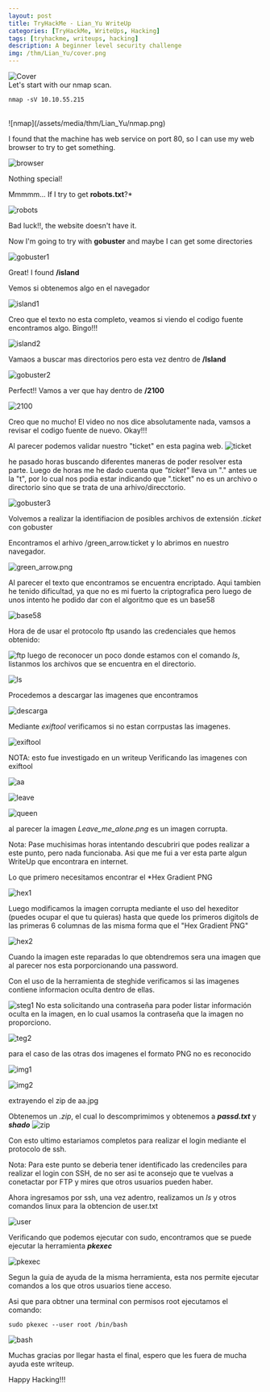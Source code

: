 ```yaml
---
layout: post
title: TryHackMe - Lian_Yu WriteUp
categories: [TryHackMe, WriteUps, Hacking]
tags: [tryhackme, writeups, hacking]
description: A beginner level security challenge
img: /thm/Lian_Yu/cover.png
---
```

 ![Cover](/assets/media/thm/Lian_Yu/cover.png)
<br>
Let's start with our nmap scan.
<br>
```
nmap -sV 10.10.55.215
```
<br>
![nmap](/assets/media/thm/Lian_Yu/nmap.png)

I found that the machine has web service on port 80, so I can use my web browser to try to get something.

![browser](/assets/media/thm/Lian_Yu/browesr.png)

Nothing special!

Mmmmm... If I try to get **robots.txt**?*

![robots](/assets/media/thm/Lian_Yu/robots.png)

Bad luck!!, the website doesn't have it.

Now I'm going to try with **gobuster** and maybe I can get some directories 

![gobuster1](/assets/media/thm/Lian_Yu/gobuster1.png)

Great! I found **/island**

Vemos si obtenemos algo en el navegador

![island1](/assets/media/thm/Lian_Yu/island.png)

Creo que el texto no esta completo, veamos si viendo el codigo fuente encontramos algo.
Bingo!!!

![island2](/assets/media/thm/Lian_Yu/island2.png)

Vamaos a buscar mas directorios pero esta vez dentro de **/Island**

![gobuster2](/assets/media/thm/Lian_Yu/gobuster2.png)

Perfect!! Vamos a ver que hay dentro de **/2100**

![2100](/assets/media/thm/Lian_Yu/2100.png)

Creo que no mucho! El video no nos dice absolutamente nada, vamsos a revisar el codigo fuente de nuevo.
Okay!!!

Al parecer podemos validar nuestro "ticket" en esta pagina web.
![ticket](/assets/media/thm/Lian_Yu/ticket.png)

he pasado horas buscando diferentes maneras de poder resolver esta parte.
Luego de horas me he dado cuenta que *"ticket"* lleva un "." antes ue la "t", por lo cual nos podia estar indicando que ".ticket" no es un archivo o directorio sino que se trata de una arhivo/direcctorio.

![gobuster3](/assets/media/thm/Lian_Yu/gobuster3.png)

Volvemos a realizar la identifiacion de posibles archivos de extensión *.ticket* con gobuster

Encontramos el arhivo /green_arrow.ticket y lo abrimos en nuestro navegador.

![green_arrow.png](/assets/media/thm/Lian_Yu/green_arrow.png)

Al parecer el texto que encontramos se encuentra encriptado.
Aqui tambien he tenido dificultad, ya que no es mi fuerto la criptografica pero luego de unos intento he podido dar con el algoritmo que es un base58

![base58](/assets/media/thm/Lian_Yu/base58.png)

Hora de de usar el protocolo ftp usando las credenciales que hemos obtenido:

![ftp](/assets/media/thm/Lian_Yu/ftp.png)
luego de reconocer un poco donde estamos con el comando *ls*, listanmos los archivos que se encuentra en el directorio.

![ls](/assets/media/thm/Lian_Yu/ls.png)

Procedemos a descargar las imagenes que encontramos


![descarga](/assets/media/thm/Lian_Yu/descarga.png)

Mediante *exiftool* verificamos si no estan corrpustas las imagenes. 

![exiftool](/assets/media/thm/Lian_Yu/exiftool.png)

NOTA: esto fue investigado en un writeup
Verificando las imagenes con exiftool

![aa](/assets/media/thm/Lian_Yu/aa.png)

![leave](/assets/media/thm/Lian_Yu/leave.png)

![queen](/assets/media/thm/Lian_Yu/queen.png)

al parecer la imagen *Leave_me_alone.png* es un imagen corrupta.

Nota: Pase muchisimas horas intentando descubriri que podes realizar a este punto, pero nada funcionaba. Asi que me fui a ver esta parte algun WriteUp que encontrara en internet.

Lo que primero necesitamos encontrar el *Hex Gradient PNG

![hex1](/assets/media/thm/Lian_Yu/hex1.png)

Luego modificamos la imagen corrupta mediante el uso del hexeditor (puedes ocupar el que tu quieras) hasta que quede los primeros digitols de las primeras 6 columnas de las misma forma que el "Hex Gradient PNG"

![hex2](/assets/media/thm/Lian_Yu/hex2.png)

Cuando la imagen este reparadas lo que obtendremos sera una imagen que al parecer nos esta porporcionando una password.

Con el uso de la herramienta de steghide verificamos si las imagenes contiene informacion oculta dentro de ellas.

![steg1](/assets/media/thm/Lian_Yu/steg1.png)
No esta solicitando una contraseña para poder listar información oculta en la imagen, en lo cual usamos la contraseña que la imagen no proporciono. 

![teg2](/assets/media/thm/Lian_Yu/steg2.png)

para el caso de las otras dos imagenes el formato PNG no es reconocido 


![img1](/assets/media/thm/Lian_Yu/img1.png)

![img2](/assets/media/thm/Lian_Yu/img2.png)

extrayendo el zip de aa.jpg

Obtenemos un *.zip*, el cual lo descomprimimos y obtenemos a ***passd.txt*** y ***shado***
![zip](zip)

Con esto ultimo estariamos completos para realizar el login mediante el protocolo de ssh.

Nota: Para este punto se deberia tener identificado las credenciles para realizar el login con SSH, de no ser asi te aconsejo que te vuelvas a conetactar por FTP y mires que otros usuarios pueden haber.


Ahora ingresamos por ssh, una vez adentro, realizamos un *ls* y otros comandos linux para la obtencion de user.txt

![user](/assets/media/thm/Lian_Yu/user.png)

Verificando que podemos ejecutar con sudo, encontramos que se puede ejecutar la herramienta ***pkexec***

![pkexec](/assets/media/thm/Lian_Yu/pkexec.png)

Segun la guia de ayuda de la misma herramienta, esta nos permite ejecutar comandos a los que otros usuarios tiene acceso.

Asi que para obtner una terminal con permisos root ejecutamos el comando:
```
sudo pkexec --user root /bin/bash
```
![bash](/assets/media/thm/Lian_Yu/bash.png)

Muchas gracias por llegar hasta el final, espero que les fuera de mucha ayuda este writeup.

Happy Hacking!!!



